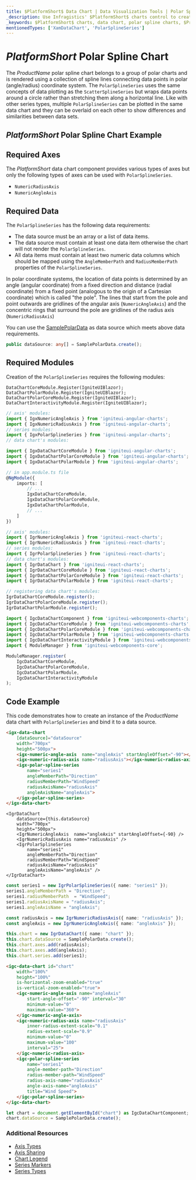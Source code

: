 ```yaml
---
title: $PlatformShort$ Data Chart | Data Visualization Tools | Polar Spline Chart | Data Binding | Infragistics
_description: Use Infragistics' $PlatformShort$ charts control to create polar spline charts. Learn about our $ProductName$ graph types!
_keywords: $PlatformShort$ charts, data chart, polar spline charts, $ProductName$, Infragistics
mentionedTypes: ['XamDataChart', 'PolarSplineSeries']
---
```

# $PlatformShort$ Polar Spline Chart

The $ProductName$ polar spline chart belongs to a group of polar charts and is rendered using a collection of spline lines connecting data points in polar (angle/radius) coordinate system. The `PolarSplineSeries` uses the same concepts of data plotting as the `ScatterSplineSeries` but wraps data points around a circle rather than stretching them along a horizontal line. Like with other series types, multiple `PolarSplineSeries` can be plotted in the same data chart and they can be overlaid on each other to show differences and similarities between data sets.

## $PlatformShort$ Polar Spline Chart Example


<code-view style="height: 500px" 
           data-demos-base-url="{environment:dvDemosBaseUrl}" 
           iframe-src="{environment:dvDemosBaseUrl}/charts/data-chart-type-polar-spline-series" 
           alt="$PlatformShort$ Polar Spline Chart Example" 
           github-src="charts/data-chart/type-polar-spline-series">
</code-view>

<div class="divider--half"></div>

## Required Axes
The $PlatformShort$ data chart component provides various types of axes but only the following types of axes can be used with `PolarSplineSeries`.

- `NumericRadiusAxis`
- `NumericAngleAxis`

## Required Data

The `PolarSplineSeries` has the following data requirements:
- The data source must be an array or a list of data items.
- The data source must contain at least one data item otherwise the chart will not render the `PolarSplineSeries`.
- All data items must contain at least two numeric data columns which should be mapped using the `AngleMemberPath` and `RadiusMemberPath` properties of the `PolarSplineSeries`.

In polar coordinate systems, the location of data points is determined by an angle (angular coordinate) from a fixed direction and distance (radial coordinate) from a fixed point (analogous to the origin of a Cartesian coordinate) which is called "the pole". The lines that start from the pole and point outwards are gridlines of the angular axis (`NumericAngleAxis`) and the concentric rings that surround the pole are gridlines of the radius axis (`NumericRadiusAxis`)

You can use the [SamplePolarData](data-chart-data-sources-polar.md) as data source which meets above data requirements.

```ts
public dataSource: any[] = SamplePolarData.create();
```

## Required Modules

Creation of the `PolarSplineSeries` requires the following modules:

```razor
DataChartCoreModule.Register(IgniteUIBlazor);
DataChartPolarModule.Register(IgniteUIBlazor);
DataChartPolarCoreModule.Register(IgniteUIBlazor);
DataChartInteractivityModule.Register(IgniteUIBlazor);
```

```ts
// axis' modules:
import { IgxNumericAngleAxis } from 'igniteui-angular-charts';
import { IgxNumericRadiusAxis } from 'igniteui-angular-charts';
// series modules:
import { IgxPolarSplineSeries } from 'igniteui-angular-charts';
// data chart's modules:

import { IgxDataChartCoreModule } from 'igniteui-angular-charts';
import { IgxDataChartPolarCoreModule } from 'igniteui-angular-charts';
import { IgxDataChartPolarModule } from 'igniteui-angular-charts';

// in app.module.ts file
@NgModule({
    imports: [
        // ...
        IgxDataChartCoreModule,
        IgxDataChartPolarCoreModule,
        IgxDataChartPolarModule,
        // ...
    ]
})
```

```ts
// axis' modules:
import { IgrNumericAngleAxis } from 'igniteui-react-charts';
import { IgrNumericRadiusAxis } from 'igniteui-react-charts';
// series modules:
import { IgrPolarSplineSeries } from 'igniteui-react-charts';
// data chart's modules:
import { IgrDataChart } from 'igniteui-react-charts';
import { IgrDataChartCoreModule } from 'igniteui-react-charts';
import { IgrDataChartPolarCoreModule } from 'igniteui-react-charts';
import { IgrDataChartPolarModule } from 'igniteui-react-charts';

// registering data chart's modules:
IgrDataChartCoreModule.register();
IgrDataChartPolarCoreModule.register();
IgrDataChartPolarModule.register();
```

```ts
import { IgcDataChartComponent } from 'igniteui-webcomponents-charts';
import { IgcDataChartCoreModule } from 'igniteui-webcomponents-charts';
import { IgcDataChartPolarCoreModule } from 'igniteui-webcomponents-charts';
import { IgcDataChartPolarModule } from 'igniteui-webcomponents-charts';
import { IgcDataChartInteractivityModule } from 'igniteui-webcomponents-charts';
import { ModuleManager } from 'igniteui-webcomponents-core';

ModuleManager.register(
    IgcDataChartCoreModule,
    IgcDataChartPolarCoreModule,
    IgcDataChartPolarModule,
    IgcDataChartInteractivityModule
);
```

## Code Example
This code demonstrates how to create an instance of the $ProductName$ data chart with `PolarSplineSeries` and bind it to a data source.

```html
<igx-data-chart
    [dataSource]="dataSource"
    width="700px"
    height="500px">
    <igx-numeric-angle-axis  name="angleAxis" startAngleOffset="-90"></igx-numeric-angle-axis>
    <igx-numeric-radius-axis name="radiusAxis"></igx-numeric-radius-axis>
    <igx-polar-spline-series
        name="series1"
        angleMemberPath="Direction"
        radiusMemberPath="WindSpeed"
        radiusAxisName="radiusAxis"
        angleAxisName="angleAxis">
    </igx-polar-spline-series>
</igx-data-chart>
```

```tsx
<IgrDataChart
    dataSource={this.dataSource}
    width="700px"
    height="500px">
    <IgrNumericAngleAxis  name="angleAxis" startAngleOffset={-90} />
    <IgrNumericRadiusAxis name="radiusAxis" />
    <IgrPolarSplineSeries
        name="series1"
        angleMemberPath="Direction"
        radiusMemberPath="WindSpeed"
        radiusAxisName="radiusAxis"
        angleAxisName="angleAxis" />
</IgrDataChart>
```

```ts
const series1 = new IgrPolarSplineSeries({ name: "series1" });
series1.angleMemberPath = "Direction";
series1.radiusMemberPath  = "WindSpeed";
series1.radiusAxisName = "radiusAxis";
series1.angleAxisName = "angleAxis";

const radiusAxis = new IgrNumericRadiusAxis({ name: "radiusAxis" });
const angleAxis = new IgrNumericAngleAxis({ name: "angleAxis" });

this.chart = new IgrDataChart({ name: "chart" });
this.chart.dataSource = SamplePolarData.create();
this.chart.axes.add(radiusAxis);
this.chart.axes.add(angleAxis);
this.chart.series.add(series1);
```

```html
<igc-data-chart id="chart"
    width="100%"
    height="100%"
    is-horizontal-zoom-enabled="true"
    is-vertical-zoom-enabled="true">
    <igc-numeric-angle-axis name="angleAxis"
        start-angle-offset="-90" interval="30"
        minimum-value="0"
        maximum-value="360">
    </igc-numeric-angle-axis>
    <igc-numeric-radius-axis name="radiusAxis"
        inner-radius-extent-scale="0.1"
        radius-extent-scale="0.9"
        minimum-value="0"
        maximum-value="100"
        interval="25">
    </igc-numeric-radius-axis>
    <igc-polar-spline-series
        name="series1"
        angle-member-path="Direction"
        radius-member-path="WindSpeed"
        radius-axis-name="radiusAxis"
        angle-axis-name="angleAxis"
        title="Wind Speed">
    </igc-polar-spline-series>
</igc-data-chart>
```

```ts
let chart = document.getElementById("chart") as IgcDataChartComponent;
chart.dataSource = SamplePolarData.create();
```

### Additional Resources

- [Axis Types](data-chart-axis-types.md)
- [Axis Sharing](data-chart-axis-sharing.md)
- [Chart Legend](data-chart-legends.md)
- [Series Markers](data-chart-series-markers.md)
- [Series Types](data-chart-series-types.md)

